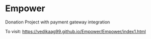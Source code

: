 # Empower
Donation Project with payment gateway integration

To visit: https://vedikaag99.github.io/Empower/Empower/index1.html

